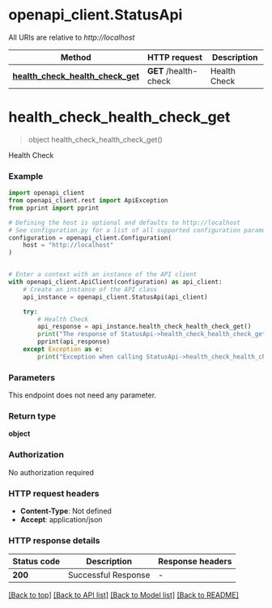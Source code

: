 # openapi_client.StatusApi

All URIs are relative to *http://localhost*

Method | HTTP request | Description
------------- | ------------- | -------------
[**health_check_health_check_get**](StatusApi.md#health_check_health_check_get) | **GET** /health-check | Health Check


# **health_check_health_check_get**
> object health_check_health_check_get()

Health Check

### Example


```python
import openapi_client
from openapi_client.rest import ApiException
from pprint import pprint

# Defining the host is optional and defaults to http://localhost
# See configuration.py for a list of all supported configuration parameters.
configuration = openapi_client.Configuration(
    host = "http://localhost"
)


# Enter a context with an instance of the API client
with openapi_client.ApiClient(configuration) as api_client:
    # Create an instance of the API class
    api_instance = openapi_client.StatusApi(api_client)

    try:
        # Health Check
        api_response = api_instance.health_check_health_check_get()
        print("The response of StatusApi->health_check_health_check_get:\n")
        pprint(api_response)
    except Exception as e:
        print("Exception when calling StatusApi->health_check_health_check_get: %s\n" % e)
```



### Parameters

This endpoint does not need any parameter.

### Return type

**object**

### Authorization

No authorization required

### HTTP request headers

 - **Content-Type**: Not defined
 - **Accept**: application/json

### HTTP response details

| Status code | Description | Response headers |
|-------------|-------------|------------------|
**200** | Successful Response |  -  |

[[Back to top]](#) [[Back to API list]](../README.md#documentation-for-api-endpoints) [[Back to Model list]](../README.md#documentation-for-models) [[Back to README]](../README.md)

